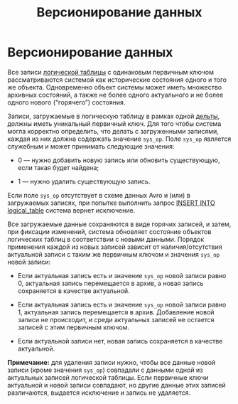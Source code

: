 ﻿---
layout: default
title: Версионирование данных
nav_order: 1
parent: Загрузка данных
grand_parent: Работа с системой
has_children: false
has_toc: false
---

Версионирование данных
======================

Все записи [логической таблицы](../../../Обзор_понятий_компонентов_и_связей/Основные_понятия/Логическая_таблица/Логическая_таблица.md) 
с одинаковым первичным ключом рассматриваются системой как исторические состояния одного и того же объекта. 
Одновременно объект системы может иметь множество архивных состояний, а также не более одного актуального 
и не более одного нового (“горячего”) состояния.

Записи, загружаемые в логическую таблицу в рамках одной [дельты](../../../Обзор_понятий_компонентов_и_связей/Основные_понятия/Дельта/Дельта.md), 
должны иметь уникальный первичный ключ. Для того чтобы система могла корректно определить, что делать 
с загруженными записями, каждая из них должна содержать значение `sys_op`. Поле `sys_op` является 
служебным и может принимать следующие значения:

*   0 — нужно добавить новую запись или обновить существующую, если такая будет найдена;

*   1 — нужно удалить существующую запись.


Если поле `sys_op` отсутствует в схеме данных Avro и (или) в загружаемых записях, при попытке выполнить 
запрос [INSERT INTO logical_table](../../../Справочная_информация/Запросы_SQLplus/INSERT_INTO_logical_table/INSERT_INTO_logical_table.md) 
система вернет исключение.

Все загружаемые данные сохраняются в виде горячих записей, и затем, при фиксации изменений, система 
обновляет состояние объектов логических таблиц в соответствии с новыми данными. Порядок применения каждой 
из новых записей зависит от наличия/отсутствия актуальной записи с таким же первичным ключом и значения 
`sys_op` новой записи:

*   Если актуальная запись есть и значение `sys_op` новой записи равно 0, актуальная запись перемещается 
    в архив, а новая запись сохраняется в качестве актуальной.

*   Если актуальная запись есть и значение `sys_op` новой записи равно 1, актуальная запись перемещается 
    в архив. Добавление новой записи не происходит, и среди актуальных записей не остается записей 
    с этим первичным ключом.

*   Если актуальной записи нет, новая запись сохраняется в качестве актуальной.

**Примечание:** для удаления записи нужно, чтобы все данные новой записи (кроме значения `sys_op`) 
совпадали с данными одной из актуальных записей логической таблицы. Если первичные ключи актуальной и новой записи совпадают, но другие данные этих записей различаются, выдается исключение и запись не удаляется.